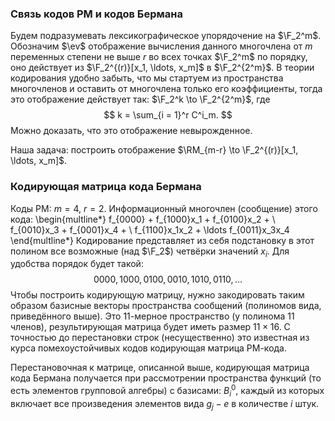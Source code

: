 ### Связь кодов РМ и кодов Бермана

Будем подразумевать лексикографическое упорядочение на $\F_2^m$.
Обозначим $\ev$ отображение вычисления данного многочлена от $m$ переменных 
степени не выше $r$ во всех точках $\F_2^m$ по порядку, оно действует из 
$\F_2^{(r)}[x_1, \ldots, x_m]$ в $\F_2^{2^m}$. В теории кодирования удобно 
забыть, что мы стартуем из пространства многочленов и оставить от 
многочлена только его коэффициенты, тогда это отображение действует так: 
$\F_2^k \to \F_2^{2^m}$, где 
$$
	k = \sum_{i = 1}^r C^i_m.
$$
Можно доказать, что это отображение невырожденное.

Наша задача: построить отображение $\RM_{m-r} \to \F_2^{(r)}[x_1, 
\ldots, x_m]$.

### Кодирующая матрица кода Бермана

Коды РМ: $m=4$, $r=2$. Информационный многочлен (сообщение) этого кода:
\begin{multline*}
	f_{0000} + f_{1000}x_1 + f_{0100}x_2 +  \\
	    f_{0010}x_3 + f_{0001}x_4 +  \\
		f_{1100}x_1x_2 + \ldots f_{0011}x_3x_4
\end{multline*}
Кодирование представляет из себя подстановку в этот полином все возможные (над $\F_2$) четвёрки значений $x_i$. Для удобства порядок будет такой:
$$
	0000, 1000, 0100, 0010, 1010, 0110, \ldots
$$
Чтобы построить кодирующую матрицу, нужно закодировать таким образом
базисные векторы пространства сообщений (полиномов вида, приведённого выше).
Это 11-мерное пространство (у полинома 11 членов), результирующая матрица
будет иметь размер $11 \times 16$. С точностью до перестановки строк 
(несущественно) это известная из курса помехоустойчивых кодов кодирующая
матрица РМ-кода. 

Перестановочная к матрице, описанной выше, кодирующая матрица кода Бермана
получается при рассмотрении пространства функций (то есть элементов групповой
алгебры) с базисами: $B_i^0$, каждый из которых включает все произведения 
элементов вида $g_j - e$ в количестве $i$ штук.
